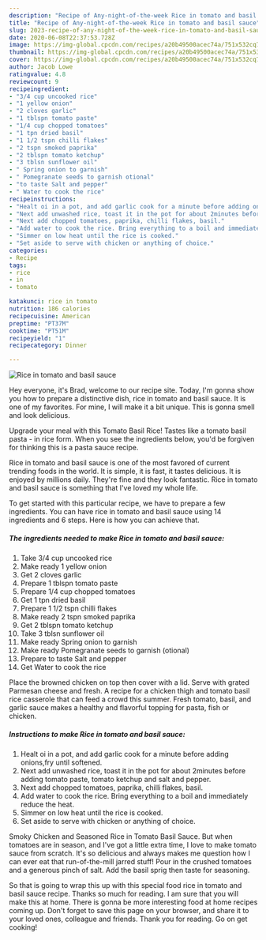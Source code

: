 ```yaml
---
description: "Recipe of Any-night-of-the-week Rice in tomato and basil sauce"
title: "Recipe of Any-night-of-the-week Rice in tomato and basil sauce"
slug: 2023-recipe-of-any-night-of-the-week-rice-in-tomato-and-basil-sauce
date: 2020-06-08T22:37:53.728Z
image: https://img-global.cpcdn.com/recipes/a20b49500acec74a/751x532cq70/rice-in-tomato-and-basil-sauce-recipe-main-photo.jpg
thumbnail: https://img-global.cpcdn.com/recipes/a20b49500acec74a/751x532cq70/rice-in-tomato-and-basil-sauce-recipe-main-photo.jpg
cover: https://img-global.cpcdn.com/recipes/a20b49500acec74a/751x532cq70/rice-in-tomato-and-basil-sauce-recipe-main-photo.jpg
author: Jacob Lowe
ratingvalue: 4.8
reviewcount: 9
recipeingredient:
- "3/4 cup uncooked rice"
- "1 yellow onion"
- "2 cloves garlic"
- "1 tblspn tomato paste"
- "1/4 cup chopped tomatoes"
- "1 tpn dried basil"
- "1 1/2 tspn chilli flakes"
- "2 tspn smoked paprika"
- "2 tblspn tomato ketchup"
- "3 tblsn sunflower oil"
- " Spring onion to garnish"
- " Pomegranate seeds to garnish otional"
- "to taste Salt and pepper"
- " Water to cook the rice"
recipeinstructions:
- "Healt oi in a pot, and add garlic cook for a minute before adding onions,fry until softened."
- "Next add unwashed rice, toast it in the pot for about 2minutes before adding tomato paste, tomato ketchup and salt and pepper."
- "Next add chopped tomatoes, paprika, chilli flakes, basil."
- "Add water to cook the rice. Bring everything to a boil and immediately reduce the heat."
- "Simmer on low heat until the rice is cooked."
- "Set aside to serve with chicken or anything of choice."
categories:
- Recipe
tags:
- rice
- in
- tomato

katakunci: rice in tomato 
nutrition: 186 calories
recipecuisine: American
preptime: "PT37M"
cooktime: "PT51M"
recipeyield: "1"
recipecategory: Dinner

---
```



![Rice in tomato and basil sauce](https://img-global.cpcdn.com/recipes/a20b49500acec74a/751x532cq70/rice-in-tomato-and-basil-sauce-recipe-main-photo.jpg)

Hey everyone, it's Brad, welcome to our recipe site. Today, I'm gonna show you how to prepare a distinctive dish, rice in tomato and basil sauce. It is one of my favorites. For mine, I will make it a bit unique. This is gonna smell and look delicious.

Upgrade your meal with this Tomato Basil Rice! Tastes like a tomato basil pasta - in rice form. When you see the ingredients below, you&#39;d be forgiven for thinking this is a pasta sauce recipe.

Rice in tomato and basil sauce is one of the most favored of current trending foods in the world. It is simple, it is fast, it tastes delicious. It is enjoyed by millions daily. They're fine and they look fantastic. Rice in tomato and basil sauce is something that I've loved my whole life.


To get started with this particular recipe, we have to prepare a few ingredients. You can have rice in tomato and basil sauce using 14 ingredients and 6 steps. Here is how you can achieve that.

<!--inarticleads1-->

##### The ingredients needed to make Rice in tomato and basil sauce:

1. Take 3/4 cup uncooked rice
1. Make ready 1 yellow onion
1. Get 2 cloves garlic
1. Prepare 1 tblspn tomato paste
1. Prepare 1/4 cup chopped tomatoes
1. Get 1 tpn dried basil
1. Prepare 1 1/2 tspn chilli flakes
1. Make ready 2 tspn smoked paprika
1. Get 2 tblspn tomato ketchup
1. Take 3 tblsn sunflower oil
1. Make ready  Spring onion to garnish
1. Make ready  Pomegranate seeds to garnish (otional)
1. Prepare to taste Salt and pepper
1. Get  Water to cook the rice


Place the browned chicken on top then cover with a lid. Serve with grated Parmesan cheese and fresh. A recipe for a chicken thigh and tomato basil rice casserole that can feed a crowd this summer. Fresh tomato, basil, and garlic sauce makes a healthy and flavorful topping for pasta, fish or chicken. 

<!--inarticleads2-->

##### Instructions to make Rice in tomato and basil sauce:

1. Healt oi in a pot, and add garlic cook for a minute before adding onions,fry until softened.
1. Next add unwashed rice, toast it in the pot for about 2minutes before adding tomato paste, tomato ketchup and salt and pepper.
1. Next add chopped tomatoes, paprika, chilli flakes, basil.
1. Add water to cook the rice. Bring everything to a boil and immediately reduce the heat.
1. Simmer on low heat until the rice is cooked.
1. Set aside to serve with chicken or anything of choice.


Smoky Chicken and Seasoned Rice in Tomato Basil Sauce. But when tomatoes are in season, and I&#39;ve got a little extra time, I love to make tomato sauce from scratch. It&#39;s so delicious and always makes me question how I can ever eat that run-of-the-mill jarred stuff! Pour in the crushed tomatoes and a generous pinch of salt. Add the basil sprig then taste for seasoning. 

So that is going to wrap this up with this special food rice in tomato and basil sauce recipe. Thanks so much for reading. I am sure that you will make this at home. There is gonna be more interesting food at home recipes coming up. Don't forget to save this page on your browser, and share it to your loved ones, colleague and friends. Thank you for reading. Go on get cooking!
